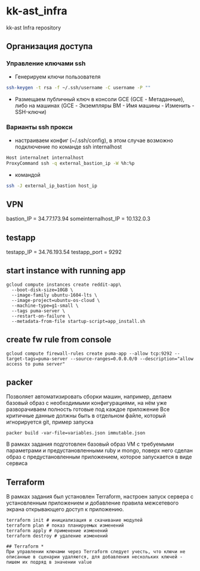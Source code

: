 # kk-ast_infra
kk-ast Infra repository

## Организация доступа
### Управление ключами ssh
- Генерируем ключи пользователя
```bash
ssh-keygen -t rsa -f ~/.ssh/username -C username -P ""
```
- Размещаем публичный ключ в консоли GCE (GCE - Метаданные), либо на машинах (GCE - Экземпляры ВМ - Имя машины - Изменить - SSH-ключи)
### Варианты ssh прокси
- настраиваем конфиг (~/.ssh/config), в этом случае возможно подключение по команде ssh internalhost
```bash
Host internalnet internalhost
ProxyCommand ssh -q external_bastion_ip -W %h:%p
```
- командой
```bash
ssh -J external_ip_bastion host_ip
```

## VPN
bastion_IP = 34.77.173.94
someinternalhost_IP = 10.132.0.3

## testapp
testapp_IP = 34.76.193.54
testapp_port = 9292

## start instance with running app
```
gcloud compute instances create reddit-app\
  --boot-disk-size=10GB \
  --image-family ubuntu-1604-lts \
  --image-project=ubuntu-os-cloud \
  --machine-type=g1-small \
  --tags puma-server \
  --restart-on-failure \
  --metadata-from-file startup-script=app_install.sh
```
## create fw rule from console
```
gcloud compute firewall-rules create puma-app --allow tcp:9292 --target-tags=puma-server --source-ranges=0.0.0.0/0 --description="allow access to puma server"
```

## packer
Позволяет автоматизировать сборки машин, например, делаем базовый образ с необходимыми конфигурациями, на нём уже разворачиваем полность готовые под каждое приложение
Все критичные данные должны быть в отдельном файле, который игнорируется git, пример запуска
```
packer build -var-file=variables.json immutable.json
```
В рамках задания подготовлен базовый образ VM с требуемыми параметрами и предустановленными ruby и mongo, поверх него сделан образ с предустановленным приложением, которое запускается в виде сервиса

## Terraform
В рамках задания был установлен Terraform, настроен запуск сервера с установленным приложением и добавление правила межсетевого экрана открывающего доступ к приложению.
```
terraform init # инициализация и скачивание модулей
terraform plan # показ планируемых изменений
terraform apply # применение изменений
terraform destroy # удаление изменений

## Terraform *
При управлении ключами через Terraform следует учесть, что ключи не описанные в сценарии удаляются, для добавления нескольких ключей - пишем их подряд в значении value
